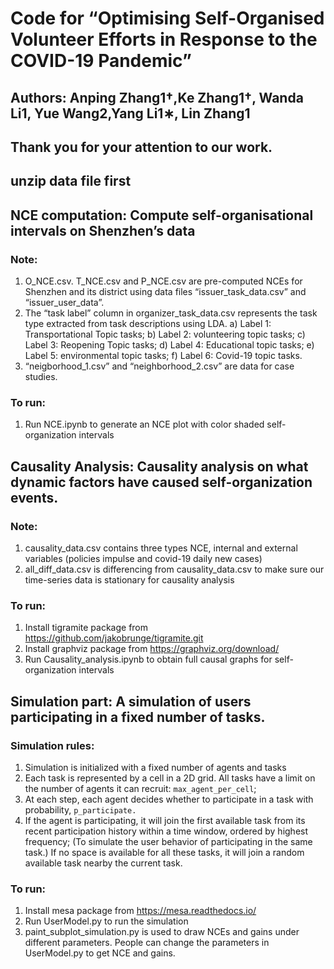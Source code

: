 # Code for “Optimising Self-Organised Volunteer Efforts in Response to the COVID-19 Pandemic”
## Authors: Anping Zhang1†,Ke Zhang1†, Wanda Li1, Yue Wang2,Yang Li1∗, Lin Zhang1

## Thank you for your attention to our work.

## unzip data file first  

## NCE computation: Compute self-organisational intervals on Shenzhen’s data
### Note:
1.	O_NCE.csv. T_NCE.csv and P_NCE.csv are pre-computed NCEs for Shenzhen and its district using data files “issuer_task_data.csv” and “issuer_user_data”.
2.	The “task label” column in organizer_task_data.csv represents the task type extracted from task descriptions using LDA. 
a)	Label 1: Transportational Topic tasks; 
b)	Label 2: volunteering topic tasks; 
c)	Label 3: Reopening Topic tasks;
d)	Label 4: Educational topic tasks; 
e)	Label 5: environmental topic tasks; 
f)	Label 6: Covid-19 topic tasks.
3.	“neigborhood_1.csv” and “neighborhood_2.csv” are data for case studies.

### To run:
1.	Run NCE.ipynb to generate an NCE plot with color shaded self-organization intervals

## Causality Analysis: Causality analysis on what dynamic factors have caused self-organization events.
### Note:
1.	causality_data.csv contains three types NCE, internal and external variables (policies impulse and covid-19 daily new cases)
2.	all_diff_data.csv is differencing from causality_data.csv to make sure our time-series data is stationary for causality analysis
### To run: 
1.	Install tigramite package from https://github.com/jakobrunge/tigramite.git
2.	Install graphviz package from https://graphviz.org/download/
3.	Run Causality_analysis.ipynb to obtain full causal graphs for self-organization intervals

## Simulation part: A simulation of users participating in a fixed number of tasks.
### Simulation rules:
1. Simulation is initialized with a fixed number of agents and tasks  
1. Each task is represented by a cell in a 2D grid. All tasks have a limit on
   the number of agents it can recruit: `max_agent_per_cell`;
2. At each step, each agent decides whether to participate in a task with
      probability, `p_participate.`
3. If the agent is participating, it will join the first available task
   from its recent participation history within a time window, ordered by highest frequency;
   (To simulate the user behavior of participating in the same task.)
   If no space is available for all these tasks, it will join a random available task nearby the current task.

### To run:
1. Install mesa package from https://mesa.readthedocs.io/
2. Run UserModel.py to run the simulation
3. paint_subplot_simulation.py is used to draw NCEs and gains under different parameters. People can change the parameters in UserModel.py to get NCE and gains.

